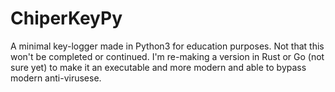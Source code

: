 # ChiperKeyPy
A minimal key-logger made in Python3 for education purposes.
Not that this won't be completed or continued. 
I'm re-making a version in Rust or Go (not sure yet) to make it an executable and more modern and able to bypass modern anti-virusese.
